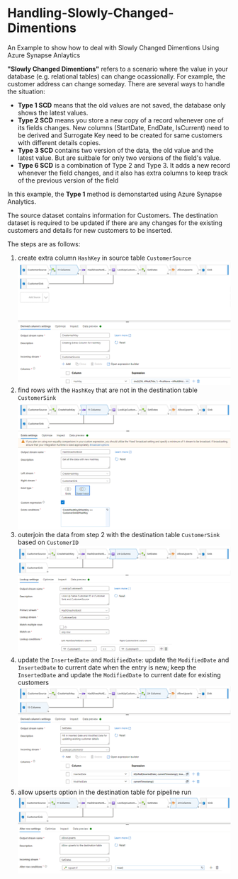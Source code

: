 # Handling-Slowly-Changed-Dimentions
An Example to show how to deal with Slowly Changed Dimentions Using Azure Synapse Anlaytics

**"Slowly Changed Dimentions"** refers to a scenario where the value in your database (e.g. relational tables) can change ocassionally. For example, the customer address can change someday. There are several ways to handle the situation:

- **Type 1 SCD** means that the old values are not saved, the database only shows the latest values.
- **Type 2 SCD** means you store a new copy of a record whenever one of its fields changes. New columns (StartDate, EndDate, IsCurrent) need to be derived and Surrogate Key need to be created for same customers with different details copies.
- **Type 3 SCD** contains two version of the data, the old value and the latest value. But are suitbale for only two versions of the field's value.
- **Type 6 SCD** is a combination of Type 2 and Type 3. It adds a new record whenever the field changes, and it also has extra columns to keep track of the previous version of the field

In this example, the **Type 1** method is demonstarted using Azure Synapse Analytics.

The source dataset contains information for Customers. The destination dataset is required to be updated if there are any changes for the existing customers and details for new customers to be inserted.

The steps are as follows:
1. create extra column `HashKey` in source table `CustomerSource`
![step1](https://github.com/IrisWangAU/Azure_HandlingSCD/blob/main/STEP1_Create_HashKey.PNG)
2. find rows with the `HashKey` that are not in the destination table `CustomerSink`
![step2](https://github.com/IrisWangAU/Azure_HandlingSCD/blob/main/STEP2_EntriesWithNewHKEY.PNG)
3. outerjoin the data from step 2 with the destination table `CustomerSink` based on `CustomerID`
![step3](https://github.com/IrisWangAU/Azure_HandlingSCD/blob/main/STEP3_JoinTableForAllCols.PNG)
4. update the `InsertedDate` and `ModifiedDate`: update the `ModifiedDate` and `InsertedDate` to current date when the entry is new; keep the `InsertedDate` and update the  `ModifiedDate` to current date for existing customers
![step4](https://github.com/IrisWangAU/Azure_HandlingSCD/blob/main/STEP4_FillDates.PNG)
5. allow upserts option in the destination table for pipeline run
![step5](https://github.com/IrisWangAU/Azure_HandlingSCD/blob/main/STEP5_AllowUPserts.PNG)
